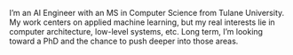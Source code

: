 I’m an AI Engineer with an MS in Computer Science from Tulane University. My work centers on applied machine learning, but my real interests lie in computer architecture, low-level systems, etc. Long term, I’m looking toward a PhD and the chance to push deeper into those areas.

